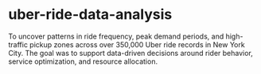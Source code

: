 # uber-ride-data-analysis
To uncover patterns in ride frequency, peak demand periods, and high-traffic pickup zones across over 350,000 Uber ride records in New York City. The goal was to support data-driven decisions around rider behavior, service optimization, and resource allocation.
